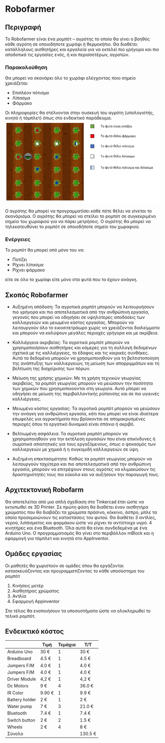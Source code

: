 # Robofarmer

## Περιγραφή

Το Robofarmer είναι ένα ρομπότ – αγρότης το οποίο θα γίνει ο βοηθός κάθε αγρότη σε οποιοδήποτε χωράφι ή θερμοκήπιο. Θα διαθέτει κατάλληλους αισθητήρες και εργαλεία για να εκτελεί πιο γρήγορα και πιο αποδοτικά τις εργασίες ενός, ή και περισσοτέρων, αγροτών. 
### Παρακολούθηση
Θα μπορεί να σκανάρει όλο το χωράφι ελέγχοντας ποιο σημείο χρειάζεται: 
- Επιπλέον πότισμα
- Λίπασμα
- Φάρμακο 

Οι πληροφορίες θα στέλνονται στην συσκευή του αγρότη (υπολογιστής, κινητό ή τάμπλετ) όπως στο ενδεικτικό παράδειγμα.
![alt text](https://github.com/kithendor/Robofarmer/blob/main/Images/Robofarmer.png)

Ο αγρότης θα μπορεί να προγραμματίσει κάθε πότε θέλει να γίνεται το σκανάρισμα.
Ο αγρότης θα μπορεί να στείλει το ρομπότ σε συγκεκριμένο σημείο του χωραφιού για να πάρει μετρήσεις.
Ο αγρότης θα μπορεί να τηλεκατευθύνει το ρομπότ σε οποιοδήποτε σημείο του χωραφιού.

### Ενέργειες 
Το ρομπότ θα μπορεί από μόνο του να:
- Ποτίζει 
- Ρίχνει λίπασμα
- Ρίχνει φάρμακο

είτε σε όλο το χωράφι είτε μόνο στα φυτά που το έχουν ανάγκη.

## Σκοπός Robofarmer
- Αυξημένη απόδοση: Τα αγροτικά ρομπότ μπορούν να λειτουργήσουν πιο γρήγορα και πιο αποτελεσματικά από την ανθρώπινη εργασία, γεγονός που μπορεί να οδηγήσει σε υψηλότερες αποδόσεις των καλλιεργειών και μειωμένο κόστος εργασίας. Μπορούν να λειτουργούν όλο το εικοσιτετράωρο χωρίς να χρειάζονται διαλείμματα και μπορούν να καλύψουν μεγάλες περιοχές γρήγορα και με ακρίβεια.

- Καλλιέργεια ακριβείας: Τα αγροτικά ρομπότ μπορούν να χρησιμοποιήσουν αισθητήρες και κάμερες για τη συλλογή δεδομένων σχετικά με τις καλλιέργειες, το έδαφος και τις καιρικές συνθήκες. Αυτά τα δεδομένα μπορούν να χρησιμοποιηθούν για τη βελτιστοποίηση της ανάπτυξης των καλλιεργειών, τη μείωση των απορριμμάτων και τη βελτίωση της διαχείρισης των πόρων.

- Μείωση της χρήσης χημικών: Με τη χρήση τεχνικών γεωργίας ακριβείας, τα ρομπότ γεωργίας μπορούν να μειώσουν την ποσότητα των χημικών που χρησιμοποιούνται στη γεωργία. Αυτό μπορεί να οδηγήσει σε μείωση της περιβαλλοντικής ρύπανσης και σε πιο υγιεινές καλλιέργειες.

- Μειωμένο κόστος εργασίας: Τα αγροτικά ρομπότ μπορούν να μειώσουν την ανάγκη για ανθρώπινη εργασία, κάτι που μπορεί να είναι ιδιαίτερα επωφελές για αγροκτήματα που βρίσκονται σε απομακρυσμένες περιοχές όπου το εργατικό δυναμικό είναι σπάνιο ή ακριβό.

- Βελτιωμένη ασφάλεια: Τα αγροτικά ρομπότ μπορούν να χρησιμοποιηθούν για την εκτέλεση εργασιών που είναι επικίνδυνες ή σωματικά απαιτητικές για τους εργαζόμενους, όπως ο ψεκασμός των καλλιεργειών με χημικά ή η συγκομιδή καλλιεργειών σε ύψη.

- Αυξημένη επεκτασιμότητα: Καθώς τα ρομπότ γεωργίας μπορούν να λειτουργούν ταχύτερα και πιο αποτελεσματικά από την ανθρώπινη εργασία, μπορούν να επιτρέψουν στους αγρότες να κλιμακώσουν τις δραστηριότητές τους πιο εύκολα και να αυξήσουν την παραγωγή τους.

## Αρχιτεκτονική Robofarm
Θα αποτελείται από μια απλή σχεδίαση στο Tinkercad έτσι ώστε να εκτυπωθεί σε 3D Printer. Σε πρώτη φάση θα διαθέτει έναν αισθητήρα χρώματος που θα διαβάζει τα χρώματα πράσινο, κόκκινο, άσπρο, μπλε τα οποία προσομοιώνουν τις καταστάσεις του φυτού. Θα διαθέτει 3 αντλίες, νερού, λιπάσματος και φαρμάκου ώστε να ρίχνει το αντίστοιχο υγρό. 4 κινητήρες και ένα Bluetooth. Όλα αυτά θα είναι συνδεδεμένα με ένα Arduino Uno.
Ο προγραμματισμός θα γίνει στο περιβάλλον mBlock και η εφαρμογή για τάμπλετ και κινητά στο AppInventor.

## Ομάδες εργασίας
Οι μαθητές θα χωριστούν σε ομάδες όπου θα εργάζονται κατασκευάζοντας και προγραμματίζοντας το κάθε υποσύστημα του ρομπότ
1.	Κινήσεις μοτέρ
2.	Αισθητήρας χρώματος
3.	Αντλία 
4.	Εφαρμογή Appinventor

Στο τέλος θα ενοποιήσουν τα υποσυστήματα ώστε να ολοκληρωθεί το τελικό ρομπότ.

## Ενδεικτικό κόστος
|                       | Τιμή     | Τεμάχια | Τ/Τ       |
|-----------------------|----------|---------|-----------|
| Arduino Uno          |  30 €  | 1       |  30 €   |
| Breadboard            |  4.5 €   | 1       |  4.5 €    |
| Jumpers F/M           |  4.0 €   | 1       |  4.0 €    |
| Jumpers F/M           |  4.0 €   | 1       |  4.0 €    |
| Driver Module         |  4,2 €   | 1       |  4,2 €    |
| Dc Motors             |  9 €   | 4       |  36.0 €   |
| IR Color             |  9.90 €   | 1       |  9.9 €    |
| Battery holder       |  2 €   | 1       |  2 €    |
| Water pump            |  7 €  | 3       |  21.0 €   |
| Bluetooth             |  7.4 €   | 1       |  7.4 €    |
| Switch button         |  2 €   | 2       |  1.5 €    |
| Wheels                   |  2 €   | 4       |  8 €    |
| Σύνολο                |          |         |  130.5 €  |

